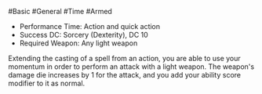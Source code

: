 #Basic #General #Time #Armed
 
- Performance Time: Action and quick action
- Success DC: Sorcery (Dexterity), DC 10
- Required Weapon: Any light weapon
 
Extending the casting of a spell from an action, you are able to use your momentum in order to perform an attack with a light weapon. The weapon's damage die increases by 1 for the attack, and you add your ability score modifier to it as normal.